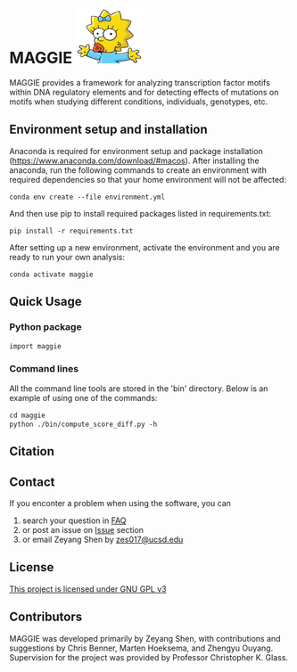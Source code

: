 # MAGGIE <img src="https://github.com/zeyang-shen/maggie/blob/master/image/Maggie_half.png" width="120" height="100">
MAGGIE provides a framework for analyzing transcription factor motifs within DNA regulatory elements and for detecting effects of mutations on motifs when studying different conditions, individuals, genotypes, etc. 

## Environment setup and installation
Anaconda is required for environment setup and package installation (https://www.anaconda.com/download/#macos). After installing the anaconda, run the following commands to create an environment with required dependencies so that your home environment will not be affected:
```
conda env create --file environment.yml
```
And then use pip to install required packages listed in requirements.txt:
```
pip install -r requirements.txt
```

After setting up a new environment, activate the environment and you are ready to run your own analysis:
```
conda activate maggie
```

## Quick Usage
### Python package
```
import maggie
```

### Command lines
All the command line tools are stored in the 'bin' directory. Below is an example of using one of the commands:
```
cd maggie
python ./bin/compute_score_diff.py -h
```


## Citation


## Contact
If you enconter a problem when using the software, you can
1. search your question in [FAQ](https://github.com/...)
2. or post an issue on [Issue](https://github.com/zeyang-shen/maggie/issues) section
3. or email Zeyang Shen by zes017@ucsd.edu

## License

[This project is licensed under GNU GPL v3](https://github.com/zeyang-shen/maggie/blob/master/LICENSE)

## Contributors
MAGGIE was developed primarily by Zeyang Shen, with contributions and suggestions by Chris Benner, Marten Hoeksema, and Zhengyu Ouyang. Supervision for the project was provided by Professor Christopher K. Glass. 
